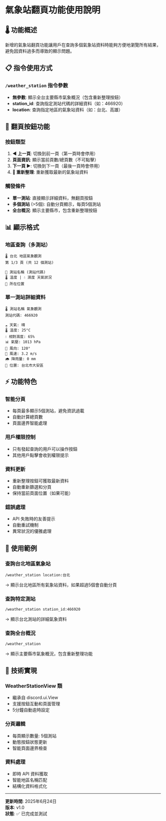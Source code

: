 # 氣象站翻頁功能使用說明

## 🌡️ 功能概述

新增的氣象站翻頁功能讓用戶在查詢多個氣象站資料時能夠方便地瀏覽所有結果，避免因資料過多而導致的顯示問題。

## 📋 指令使用方式

### `/weather_station` 指令參數

- **無參數**: 顯示全台主要縣市氣象概況（包含重新整理按鈕）
- **station_id**: 查詢指定測站代碼的詳細資料（如：466920）
- **location**: 查詢指定地區的氣象站資料（如：台北、高雄）

## 🔘 翻頁按鈕功能

### 按鈕類型

1. **◀️ 上一頁**: 切換到前一頁（第一頁時會停用）
2. **頁面資訊**: 顯示當前頁數/總頁數（不可點擊）
3. **下一頁 ▶️**: 切換到下一頁（最後一頁時會停用）
4. **🔄 重新整理**: 重新獲取最新的氣象站資料

### 觸發條件

- **單一測站**: 直接顯示詳細資料，無翻頁按鈕
- **多個測站** (>5個): 自動分頁顯示，每頁5個測站
- **全台概況**: 顯示主要縣市，包含重新整理按鈕

## 📊 顯示格式

### 地區查詢（多測站）
```
🌡️ 台北 地區氣象觀測
第 1/3 頁 (共 12 個測站)

📍 測站名稱 (測站代碼)
🌡️ 溫度 | 💧 濕度 天氣狀況
📍 所在位置
```

### 單一測站詳細資料
```
🌡️ 測站名稱 氣象觀測
測站代碼: 466920

☁️ 天氣: 晴
🌡️ 溫度: 25°C
💧 相對濕度: 65%
📊 氣壓: 1013 hPa
🧭 風向: 120°
💨 風速: 3.2 m/s
🌧️ 降雨量: 0 mm
📍 位置: 台北市大安區
```

## ⚡ 功能特色

### 智能分頁
- 每頁最多顯示5個測站，避免資訊過載
- 自動計算總頁數
- 頁面邊界智能處理

### 用戶權限控制
- 只有發起查詢的用戶可以操作按鈕
- 其他用戶點擊會收到權限提示

### 資料更新
- 重新整理按鈕可獲取最新資料
- 自動重新篩選和分頁
- 保持當前頁面位置（如果可能）

### 錯誤處理
- API 失敗時的友善提示
- 自動重試機制
- 異常狀況的優雅處理

## 🎯 使用範例

### 查詢台北地區氣象站
```
/weather_station location:台北
```
→ 顯示台北地區所有氣象站資料，如果超過5個會自動分頁

### 查詢特定測站
```
/weather_station station_id:466920
```
→ 顯示台北測站的詳細氣象資料

### 查詢全台概況
```
/weather_station
```
→ 顯示主要縣市氣象概況，包含重新整理功能

## 🔧 技術實現

### WeatherStationView 類
- 繼承自 discord.ui.View
- 支援按鈕互動和頁面管理
- 5分鐘自動逾時設定

### 分頁邏輯
- 每頁顯示數量: 5個測站
- 動態按鈕狀態更新
- 智能頁面邊界檢查

### 資料處理
- 即時 API 資料獲取
- 智能地區名稱匹配
- 結構化資料格式化

---

**更新時間**: 2025年6月24日  
**版本**: v1.0  
**狀態**: ✅ 已完成並測試
